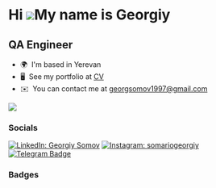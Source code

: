 Hi ![](https://user-images.githubusercontent.com/18350557/176309783-0785949b-9127-417c-8b55-ab5a4333674e.gif)My name is Georgiy
===============================================================================================================================

QA Engineer
-----------

* 🌍  I'm based in Yerevan
* 🖥️  See my portfolio at [CV](http://cv.hexlet.io/ru/resumes/2189)
* ✉️  You can contact me at [georgsomov1997@gmail.com](mailto:georgsomov1997@gmail.com)

<a href="https://www.github.com/Soomario" target="_blank" rel="noreferrer"><img
src="https://img.shields.io/github/followers/Soomario?logo=github&style=for-the-badge&color=0891b2&labelColor=1c1917" /></a>

### Socials

[![LinkedIn: Georgiy Somov](https://img.shields.io/badge/-LinkedIn-0e76a8?style=flat-square&logo=Linkedin&logoColor=white)](https://www.linkedin.com/in/georgiy-somov-509823265/)
[![Instagram: somariogeorgiy](https://img.shields.io/badge/-Instagram-e4405f?style=flat-square&logo=Instagram&logoColor=white)](http://www.instagram.com/somariogeorgiy)
[![Telegram Badge](https://img.shields.io/badge/-Telegram-0088cc?style=flat-square&logo=Telegram&logoColor=white)](https://t.me/Somario)


### Badges
